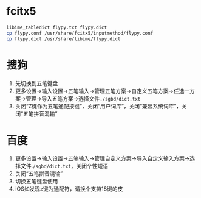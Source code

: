 # fcitx5
```bash
libime_tabledict flypy.txt flypy.dict
cp flypy.conf /usr/share/fcitx5/inputmethod/flypy.conf
cp flypy.dict /usr/share/libime/flypy.dict
```
# 搜狗

1. 先切换到五笔键盘
2. 更多设置→输入设置→五笔输入→管理五笔方案→自定义五笔方案→任选一方案→管理→导入五笔方案→选择文件`./sgbd/dict.txt`
3. 关闭“Z键作为五笔通配按键”，关闭“用户词库”，关闭“兼容系统词库”，关闭“五笔拼音混输”

# 百度

1. 更多设置→输入设置→五笔输入→管理自定义方案→导入自定义输入方案→选择文件.`/sgbd/dict.txt`，关闭个性短语
2. 关闭“五笔拼音混输”
3. 切换五笔键盘使用
4. iOS如发现z键为通配符，请换个支持18键的皮
